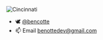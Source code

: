 ![Cincinnati](https://www.hotelcaliforniacincinnati.com/wp-content/uploads/2019/09/homepage-banner-wide.jpg)

- 🕊️ [@bencotte](https://www.twitter.com/bencotte)
- 📫 Email benottedev@gmail.com

<!--
**ahtee/ahtee** is a ✨ _special_ ✨ repository because its `README.md` (this file) appears on your GitHub profile.

Here are some ideas to get you started:

- 🔭 I’m currently working on ...
- 🌱 I’m currently learning ...
- 👯 I’m looking to collaborate on ...
- 🤔 I’m looking for help with ...
- 💬 Ask me about ...
- 📫 How to reach me: ...
- 😄 Pronouns: ...
- ⚡ Fun fact: ...
-->
